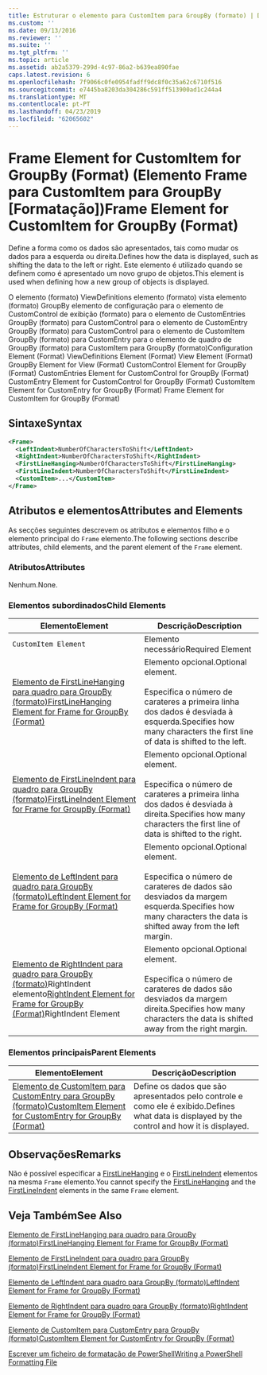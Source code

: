 ```yaml
---
title: Estruturar o elemento para CustomItem para GroupBy (formato) | Documentos da Microsoft
ms.custom: ''
ms.date: 09/13/2016
ms.reviewer: ''
ms.suite: ''
ms.tgt_pltfrm: ''
ms.topic: article
ms.assetid: ab2a5379-299d-4c97-86a2-b639ea890fae
caps.latest.revision: 6
ms.openlocfilehash: 7f9066c0fe0954fadff9dc8f0c35a62c6710f516
ms.sourcegitcommit: e7445ba8203da304286c591ff513900ad1c244a4
ms.translationtype: MT
ms.contentlocale: pt-PT
ms.lasthandoff: 04/23/2019
ms.locfileid: "62065602"
---
```

# <a name="frame-element-for-customitem-for-groupby-format"></a><span data-ttu-id="a88eb-102">Frame Element for CustomItem for GroupBy (Format) (Elemento Frame para CustomItem para GroupBy [Formatação])</span><span class="sxs-lookup"><span data-stu-id="a88eb-102">Frame Element for CustomItem for GroupBy (Format)</span></span>

<span data-ttu-id="a88eb-103">Define a forma como os dados são apresentados, tais como mudar os dados para a esquerda ou direita.</span><span class="sxs-lookup"><span data-stu-id="a88eb-103">Defines how the data is displayed, such as shifting the data to the left or right.</span></span> <span data-ttu-id="a88eb-104">Este elemento é utilizado quando se definem como é apresentado um novo grupo de objetos.</span><span class="sxs-lookup"><span data-stu-id="a88eb-104">This element is used when defining how a new group of objects is displayed.</span></span>

<span data-ttu-id="a88eb-105">O elemento (formato) ViewDefinitions elemento (formato) vista elemento (formato) GroupBy elemento de configuração para o elemento de CustomControl de exibição (formato) para o elemento de CustomEntries GroupBy (formato) para CustomControl para o elemento de CustomEntry GroupBy (formato) para CustomControl para o elemento de CustomItem GroupBy (formato) para CustomEntry para o elemento de quadro de GroupBy (formato) para CustomItem para GroupBy (formato)</span><span class="sxs-lookup"><span data-stu-id="a88eb-105">Configuration Element (Format) ViewDefinitions Element (Format) View Element (Format) GroupBy Element for View (Format) CustomControl Element for GroupBy (Format) CustomEntries Element for CustomControl for GroupBy (Format) CustomEntry Element for CustomControl for GroupBy (Format) CustomItem Element for CustomEntry for GroupBy (Format) Frame Element for CustomItem for GroupBy (Format)</span></span>

## <a name="syntax"></a><span data-ttu-id="a88eb-106">Sintaxe</span><span class="sxs-lookup"><span data-stu-id="a88eb-106">Syntax</span></span>

```xml
<Frame>
  <LeftIndent>NumberOfCharactersToShift</LeftIndent>
  <RightIndent>NumberOfCharactersToShift</RightIndent>
  <FirstLineHanging>NumberOfCharactersToShift</FirstLineHanging>
  <FirstLineIndent>NumberOfCharactersToShift</FirstLineIndent>
  <CustomItem>...</CustomItem>
</Frame>
```

## <a name="attributes-and-elements"></a><span data-ttu-id="a88eb-107">Atributos e elementos</span><span class="sxs-lookup"><span data-stu-id="a88eb-107">Attributes and Elements</span></span>

<span data-ttu-id="a88eb-108">As secções seguintes descrevem os atributos e elementos filho e o elemento principal do `Frame` elemento.</span><span class="sxs-lookup"><span data-stu-id="a88eb-108">The following sections describe attributes, child elements, and the parent element of the `Frame` element.</span></span>

### <a name="attributes"></a><span data-ttu-id="a88eb-109">Atributos</span><span class="sxs-lookup"><span data-stu-id="a88eb-109">Attributes</span></span>

<span data-ttu-id="a88eb-110">Nenhum.</span><span class="sxs-lookup"><span data-stu-id="a88eb-110">None.</span></span>

### <a name="child-elements"></a><span data-ttu-id="a88eb-111">Elementos subordinados</span><span class="sxs-lookup"><span data-stu-id="a88eb-111">Child Elements</span></span>

|<span data-ttu-id="a88eb-112">Elemento</span><span class="sxs-lookup"><span data-stu-id="a88eb-112">Element</span></span>|<span data-ttu-id="a88eb-113">Descrição</span><span class="sxs-lookup"><span data-stu-id="a88eb-113">Description</span></span>|
|-------------|-----------------|
|`CustomItem Element`|<span data-ttu-id="a88eb-114">Elemento necessário</span><span class="sxs-lookup"><span data-stu-id="a88eb-114">Required Element</span></span>|
|[<span data-ttu-id="a88eb-115">Elemento de FirstLineHanging para quadro para GroupBy (formato)</span><span class="sxs-lookup"><span data-stu-id="a88eb-115">FirstLineHanging Element for Frame for GroupBy (Format)</span></span>](./firstlinehanging-element-for-frame-for-groupby-format.md)|<span data-ttu-id="a88eb-116">Elemento opcional.</span><span class="sxs-lookup"><span data-stu-id="a88eb-116">Optional element.</span></span><br /><br /> <span data-ttu-id="a88eb-117">Especifica o número de carateres a primeira linha dos dados é desviada à esquerda.</span><span class="sxs-lookup"><span data-stu-id="a88eb-117">Specifies how many characters the first line of data is shifted to the left.</span></span>|
|[<span data-ttu-id="a88eb-118">Elemento de FirstLineIndent para quadro para GroupBy (formato)</span><span class="sxs-lookup"><span data-stu-id="a88eb-118">FirstLineIndent Element for Frame for GroupBy (Format)</span></span>](./firstlineindent-element-for-frame-for-groupby-format.md)|<span data-ttu-id="a88eb-119">Elemento opcional.</span><span class="sxs-lookup"><span data-stu-id="a88eb-119">Optional element.</span></span><br /><br /> <span data-ttu-id="a88eb-120">Especifica o número de carateres a primeira linha dos dados é desviada à direita.</span><span class="sxs-lookup"><span data-stu-id="a88eb-120">Specifies how many characters the first line of data is shifted to the right.</span></span>|
|[<span data-ttu-id="a88eb-121">Elemento de LeftIndent para quadro para GroupBy (formato)</span><span class="sxs-lookup"><span data-stu-id="a88eb-121">LeftIndent Element for Frame for GroupBy (Format)</span></span>](./leftindent-element-for-frame-for-groupby-format.md)|<span data-ttu-id="a88eb-122">Elemento opcional.</span><span class="sxs-lookup"><span data-stu-id="a88eb-122">Optional element.</span></span><br /><br /> <span data-ttu-id="a88eb-123">Especifica o número de carateres de dados são desviados da margem esquerda.</span><span class="sxs-lookup"><span data-stu-id="a88eb-123">Specifies how many characters the data is shifted away from the left margin.</span></span>|
|<span data-ttu-id="a88eb-124">[Elemento de RightIndent para quadro para GroupBy (formato)](./rightindent-element-for-frame-for-groupby-format.md)RightIndent elemento</span><span class="sxs-lookup"><span data-stu-id="a88eb-124">[RightIndent Element for Frame for GroupBy (Format)](./rightindent-element-for-frame-for-groupby-format.md)RightIndent Element</span></span>|<span data-ttu-id="a88eb-125">Elemento opcional.</span><span class="sxs-lookup"><span data-stu-id="a88eb-125">Optional element.</span></span><br /><br /> <span data-ttu-id="a88eb-126">Especifica o número de carateres de dados são desviados da margem direita.</span><span class="sxs-lookup"><span data-stu-id="a88eb-126">Specifies how many characters the data is shifted away from the right margin.</span></span>|

### <a name="parent-elements"></a><span data-ttu-id="a88eb-127">Elementos principais</span><span class="sxs-lookup"><span data-stu-id="a88eb-127">Parent Elements</span></span>

|<span data-ttu-id="a88eb-128">Elemento</span><span class="sxs-lookup"><span data-stu-id="a88eb-128">Element</span></span>|<span data-ttu-id="a88eb-129">Descrição</span><span class="sxs-lookup"><span data-stu-id="a88eb-129">Description</span></span>|
|-------------|-----------------|
|[<span data-ttu-id="a88eb-130">Elemento de CustomItem para CustomEntry para GroupBy (formato)</span><span class="sxs-lookup"><span data-stu-id="a88eb-130">CustomItem Element for CustomEntry for GroupBy (Format)</span></span>](./customitem-element-for-customentry-for-groupby-format.md)|<span data-ttu-id="a88eb-131">Define os dados que são apresentados pelo controle e como ele é exibido.</span><span class="sxs-lookup"><span data-stu-id="a88eb-131">Defines what data is displayed by the control and how it is displayed.</span></span>|

## <a name="remarks"></a><span data-ttu-id="a88eb-132">Observações</span><span class="sxs-lookup"><span data-stu-id="a88eb-132">Remarks</span></span>

<span data-ttu-id="a88eb-133">Não é possível especificar a [FirstLineHanging](./firstlinehanging-element-for-frame-for-groupby-format.md) e o [FirstLineIndent](./firstlineindent-element-for-frame-for-groupby-format.md) elementos na mesma `Frame` elemento.</span><span class="sxs-lookup"><span data-stu-id="a88eb-133">You cannot specify the [FirstLineHanging](./firstlinehanging-element-for-frame-for-groupby-format.md) and the [FirstLineIndent](./firstlineindent-element-for-frame-for-groupby-format.md) elements in the same `Frame` element.</span></span>

## <a name="see-also"></a><span data-ttu-id="a88eb-134">Veja Também</span><span class="sxs-lookup"><span data-stu-id="a88eb-134">See Also</span></span>

[<span data-ttu-id="a88eb-135">Elemento de FirstLineHanging para quadro para GroupBy (formato)</span><span class="sxs-lookup"><span data-stu-id="a88eb-135">FirstLineHanging Element for Frame for GroupBy (Format)</span></span>](./firstlinehanging-element-for-frame-for-groupby-format.md)

[<span data-ttu-id="a88eb-136">Elemento de FirstLineIndent para quadro para GroupBy (formato)</span><span class="sxs-lookup"><span data-stu-id="a88eb-136">FirstLineIndent Element for Frame for GroupBy (Format)</span></span>](./firstlineindent-element-for-frame-for-groupby-format.md)

[<span data-ttu-id="a88eb-137">Elemento de LeftIndent para quadro para GroupBy (formato)</span><span class="sxs-lookup"><span data-stu-id="a88eb-137">LeftIndent Element for Frame for GroupBy (Format)</span></span>](./leftindent-element-for-frame-for-groupby-format.md)

[<span data-ttu-id="a88eb-138">Elemento de RightIndent para quadro para GroupBy (formato)</span><span class="sxs-lookup"><span data-stu-id="a88eb-138">RightIndent Element for Frame for GroupBy (Format)</span></span>](./rightindent-element-for-frame-for-groupby-format.md)

[<span data-ttu-id="a88eb-139">Elemento de CustomItem para CustomEntry para GroupBy (formato)</span><span class="sxs-lookup"><span data-stu-id="a88eb-139">CustomItem Element for CustomEntry for GroupBy (Format)</span></span>](./customitem-element-for-customentry-for-groupby-format.md)

[<span data-ttu-id="a88eb-140">Escrever um ficheiro de formatação de PowerShell</span><span class="sxs-lookup"><span data-stu-id="a88eb-140">Writing a PowerShell Formatting File</span></span>](./writing-a-powershell-formatting-file.md)

